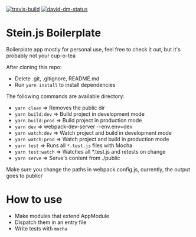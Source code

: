 [![travis-build][travis-build]][travis-build-url]
[![david-dm-status][david-dm-status]][david-dm-status-url]


# Stein.js Boilerplate

Boilerplate app mostly for personal use, feel free to check it out, but it's probably not your cup-o-tea

After cloning this repo:

- Delete .git, .gitignore, README.md
- Run `yarn install` to install dependencies

The following commands are available  directory:

- `yarn clean` => Removes the public dir
- `yarn build:dev` => Build project in development mode
- `yarn build:prod` => Build project in production mode
- `yarn dev` => webpack-dev-server --env.env=dev
- `yarn watch:dev` =>  Watch project and build in development mode
- `yarn watch:prod` => Watch project and build in production mode
- `yarn test` => Runs all `*.test.js` files with Mocha
- `yarn test:watch` => Watches all *.test.js and retests on change
- `yarn serve` => Serve's content from ./public


Make sure you change the paths in webpack.config.js, currently, the output goes to public/

# How to use

- Make modules that extend AppModule
- Dispatch them in an entry file
- Write tests with `mocha`


[travis-build]: https://api.travis-ci.org/Milanzor/stein-boilerplate.svg?branch=master
[travis-build-url]: https://travis-ci.org/Milanzor/stein-boilerplate

[david-dm-status]: https://david-dm.org/milanzor/stein-boilerplate.svg
[david-dm-status-url]: https://david-dm.org/milanzor/stein-boilerplate

